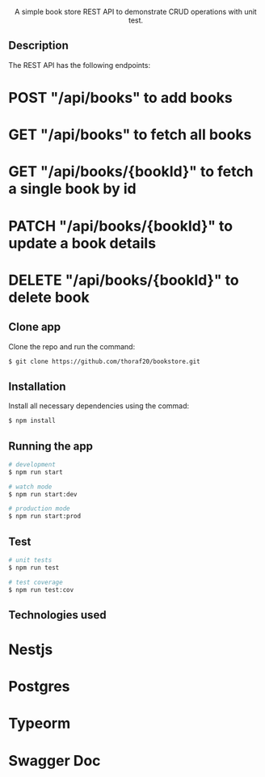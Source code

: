 <p align="center">A simple book store REST API to demonstrate CRUD operations with unit test.</p>

## Description

The REST API has the following endpoints:

  # POST "/api/books" to add books
  # GET "/api/books" to fetch all books
  # GET "/api/books/{bookId}" to fetch a single book by id
  # PATCH "/api/books/{bookId}" to update a book details
  # DELETE "/api/books/{bookId}" to delete book

## Clone app

Clone the repo and run the command:

```bash
$ git clone https://github.com/thoraf20/bookstore.git
```
## Installation

Install all necessary dependencies using the commad:
```bash
$ npm install
```

## Running the app

```bash
# development
$ npm run start

# watch mode
$ npm run start:dev

# production mode
$ npm run start:prod
```

## Test

```bash
# unit tests
$ npm run test

# test coverage
$ npm run test:cov
```
## Technologies used
# Nestjs
# Postgres
# Typeorm
# Swagger Doc